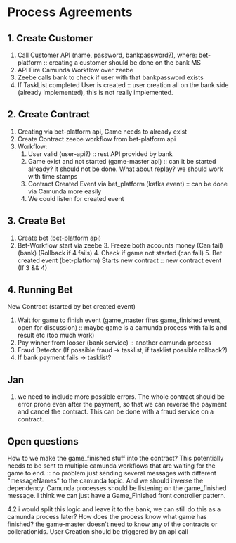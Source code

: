 # Process Agreements

## 1. Create Customer
1. Call Customer API (name, password, bankpassword?), where: bet-platform :: creating a customer should be done on the bank MS 
2. API Fire Camunda Workflow over zeebe
3. Zeebe calls bank to check if user with that bankpassword exists
5. If TaskList completed User is created :: user creation all on the bank side (already implemented), this is not really implemented.

## 2. Create Contract
1. Creating via bet-platform api, Game needs to already exist
2. Create Contract zeebe workflow from bet-platform api
3. Workflow:
   1. User valid (user-api?) :: rest API provided by bank
   2. Game exist and not started (game-master api) :: can it be started already? it should not be done. What about replay? we should work with time stamps
   3. Contract Created Event via bet_platform (kafka event) :: can be done via Camunda more easily
   4. We could listen for created event

## 3. Create Bet
1. Create bet (bet-platform api)
2. Bet-Workflow start via zeebe
   3. Freeze both accounts money (Can fail) (bank) (Rollback if 4 fails)
   4. Check if game not started (can fail)
   5. Bet created event (bet-platform) Starts new contract :: new contract event (If 3 && 4)

## 4. Running Bet
New Contract (started by bet created event)
   1. Wait for game to finish event (game_master fires game_finished event, open for discussion) :: maybe game is a camunda process with fails and result etc (too much work)
   2. Pay winner from looser (bank service) :: another camunda process
   3. Fraud Detector (If possible fraud -> tasklist, if tasklist possible rollback?)
   4. If bank payment fails -> tasklist? 

## Jan
1. we need to include more possible errors. The whole contract should be error prone even after the payment, so that we can reverse the payment and cancel the contract. This can be done with a fraud service on a contract.


## Open questions

How to we make the game_finished stuff into the contract? 
This potentially needs to be sent to multiple camunda workflows that are waiting for the game to end. :: no problem just sending several messages with different "messageNames" to the camunda topic. And we should inverse the dependency. Camunda processes should be listening on the game_finished message. I think we can just have a Game_Finished front controller pattern.


4.2 i would split this logic and leave it to the bank, we can still do this as a camunda process later?
How does the process know what game has finished? the game-master doesn't need to know any of the contracts or collerationids.
User Creation should be triggered by an api call


